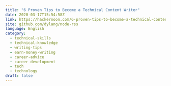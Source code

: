 ```yaml
---
title: "6 Proven Tips to Become a Technical Content Writer"
date: 2020-03-17T15:54:58Z
link: https://hackernoon.com/6-proven-tips-to-become-a-technical-content-writer-cm1p3yzy?source=rss&utm_medium=RSS&utm_source=news.12bit.vn
site: github.com/dylang/node-rss
language: English
category:
  - technical-skills
  - technical-knowledge
  - writing-tips
  - earn-money-writing
  - career-advice
  - career-development
  - tech
  - technology
draft: false
---
```

